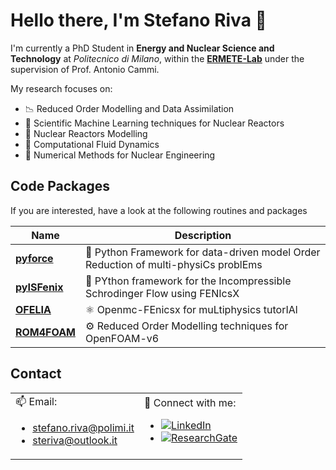 # Hello there, I'm Stefano Riva 👋

I'm currently a PhD Student in **Energy and Nuclear Science and Technology** at *Politecnico di Milano*, within the [**ERMETE-Lab**](https://github.com/ERMETE-Lab) under the supervision of Prof. Antonio Cammi.

My research focuses on:

- 📉 Reduced Order Modelling and Data Assimilation
- 🌟 Scientific Machine Learning techniques for Nuclear Reactors
- 🔬 Nuclear Reactors Modelling
- 🌊 Computational Fluid Dynamics
- 🔢 Numerical Methods for Nuclear Engineering

## Code Packages

If you are interested, have a look at the following routines and packages

| Name                                                        | Description                                                                        |
| ----------------------------------------------------------- | ---------------------------------------------------------------------------------- |
| [**pyforce**](https://github.com/ERMETE-Lab/ROSE-pyforce)   | 🚀 Python Framework for data-driven model Order Reduction of multi-physiCs problEms |
| [**pyISFenix**](https://github.com/ERMETE-Lab/MP-pyISFenix) | 🔬 PYthon framework for the Incompressible Schrodinger Flow using FENIcsX           |
| [**OFELIA**](https://github.com/ERMETE-Lab/MP-OFELIA)       | ⚛️ Openmc-FEnicsx for muLtiphysics tutorIAl                                         |
| [**ROM4FOAM**](https://github.com/ERMETE-Lab/ROSE-ROM4FOAM) | ⚙️ Reduced Order Modelling techniques for OpenFOAM-v6                               |

## Contact

<table>
  <tr>
    <td>
      📫 Email:
      <ul>
        <li><a href="mailto:stefano.riva@polimi.it">stefano.riva@polimi.it</a></li>
        <li><a href="mailto:steriva@outlook.it">steriva@outlook.it</a></li>
      </ul>
    </td>
    <td>
      🔗 Connect with me:
      <ul>
        <li><a href="https://linkedin.com/in/steriva"><img src="https://img.shields.io/badge/LinkedIn-Steriva-blue?style=flat-square&logo=linkedin" alt="LinkedIn"></a></li>
        <li><a href="https://www.researchgate.net/profile/Stefano-Riva-4"><img src="https://img.shields.io/badge/ResearchGate-Steriva-green?style=flat-square&logo=researchgate" alt="ResearchGate"></a></li>
      </ul>
    </td>
  </tr>
</table>
